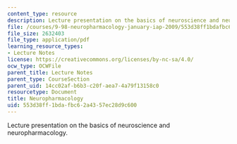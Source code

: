 ```yaml
---
content_type: resource
description: Lecture presentation on the basics of neuroscience and neuropharmacology.
file: /courses/9-98-neuropharmacology-january-iap-2009/553d38ff1bdafbc62a4357ec28d9c600_lecture_1.pdf
file_size: 2632403
file_type: application/pdf
learning_resource_types:
- Lecture Notes
license: https://creativecommons.org/licenses/by-nc-sa/4.0/
ocw_type: OCWFile
parent_title: Lecture Notes
parent_type: CourseSection
parent_uid: 14cc02af-b6b3-c20f-aea7-4a79f13158c0
resourcetype: Document
title: Neuropharmacology
uid: 553d38ff-1bda-fbc6-2a43-57ec28d9c600
---
```

Lecture presentation on the basics of neuroscience and neuropharmacology.